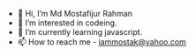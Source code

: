 - 👋 Hi, I’m Md Mostafijur Rahman
- 👀 I’m interested in codeing. 
- 🌱 I’m currently learning javascript.
- 📫 How to reach me - iammostak@yahoo.com

<!---
iammostak/iammostak is a ✨ special ✨ repository because its `README.md` (this file) appears on your GitHub profile.
You can click the Preview link to take a look at your changes.
--->
